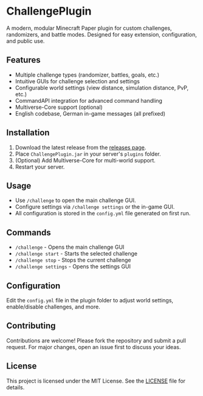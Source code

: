 # ChallengePlugin

A modern, modular Minecraft Paper plugin for custom challenges, randomizers, and battle modes. Designed for easy extension, configuration, and public use.

## Features
- Multiple challenge types (randomizer, battles, goals, etc.)
- Intuitive GUIs for challenge selection and settings
- Configurable world settings (view distance, simulation distance, PvP, etc.)
- CommandAPI integration for advanced command handling
- Multiverse-Core support (optional)
- English codebase, German in-game messages (all prefixed)

## Installation
1. Download the latest release from the [releases page](https://github.com/MarioSinnreich/MAC-Challenge/releases).
2. Place `ChallengePlugin.jar` in your server's `plugins` folder.
3. (Optional) Add Multiverse-Core for multi-world support.
4. Restart your server.

## Usage
- Use `/challenge` to open the main challenge GUI.
- Configure settings via `/challenge settings` or the in-game GUI.
- All configuration is stored in the `config.yml` file generated on first run.

## Commands
- `/challenge` - Opens the main challenge GUI
- `/challenge start` - Starts the selected challenge
- `/challenge stop` - Stops the current challenge
- `/challenge settings` - Opens the settings GUI

## Configuration
Edit the `config.yml` file in the plugin folder to adjust world settings, enable/disable challenges, and more.

## Contributing
Contributions are welcome! Please fork the repository and submit a pull request. For major changes, open an issue first to discuss your ideas.

## License
This project is licensed under the MIT License. See the [LICENSE](LICENSE) file for details.
